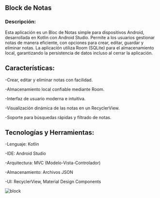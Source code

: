 ## Block de Notas

### Descripción:
Esta aplicación es un Bloc de Notas simple para dispositivos Android, desarrollada en Kotlin con Android Studio.
Permite a los usuarios gestionar notas de manera eficiente, con opciones para crear, editar, guardar y eliminar notas. La aplicación utiliza Room (SQLite) para el almacenamiento local, garantizando la persistencia de datos incluso al cerrar la aplicación.

## Características:
-Crear, editar y eliminar notas con facilidad.

-Almacenamiento local confiable mediante Room.

-Interfaz de usuario moderna e intuitiva.

-Visualización dinámica de las notas en un RecyclerView.

-Soporte para búsquedas rápidas y filtrado de notas.

## Tecnologías y Herramientas:

-Lenguaje: Kotlin

-IDE: Android Studio

-Arquitectura: MVC (Modelo-Vista-Controlador)

-Almacenamiento: Archivos JSON

-UI: RecyclerView, Material Design Components

![block](https://github.com/user-attachments/assets/338ab837-4a29-4447-b14b-73970653f8ae)
